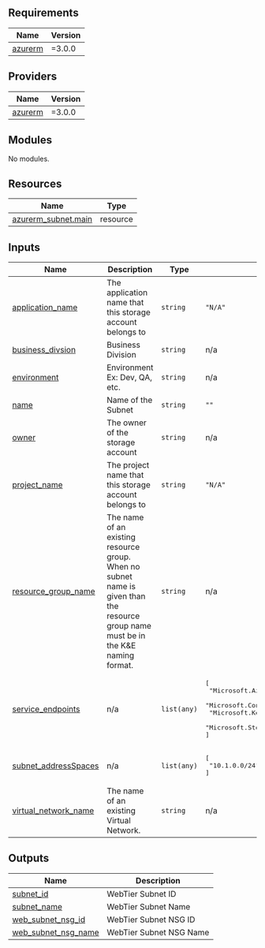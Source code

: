 <!-- BEGIN_TF_DOCS -->
## Requirements

| Name | Version |
|------|---------|
| <a name="requirement_azurerm"></a> [azurerm](#requirement\_azurerm) | =3.0.0 |

## Providers

| Name | Version |
|------|---------|
| <a name="provider_azurerm"></a> [azurerm](#provider\_azurerm) | =3.0.0 |

## Modules

No modules.

## Resources

| Name | Type |
|------|------|
| [azurerm_subnet.main](https://registry.terraform.io/providers/hashicorp/azurerm/3.0.0/docs/resources/subnet) | resource |

## Inputs

| Name | Description | Type | Default | Required |
|------|-------------|------|---------|:--------:|
| <a name="input_application_name"></a> [application\_name](#input\_application\_name) | The application name that this storage account belongs to | `string` | `"N/A"` | no |
| <a name="input_business_divsion"></a> [business\_divsion](#input\_business\_divsion) | Business Division | `string` | n/a | yes |
| <a name="input_environment"></a> [environment](#input\_environment) | Environment Ex: Dev, QA, etc. | `string` | n/a | yes |
| <a name="input_name"></a> [name](#input\_name) | Name of the Subnet | `string` | `""` | no |
| <a name="input_owner"></a> [owner](#input\_owner) | The owner of the storage account | `string` | n/a | yes |
| <a name="input_project_name"></a> [project\_name](#input\_project\_name) | The project name that this storage account belongs to | `string` | `"N/A"` | no |
| <a name="input_resource_group_name"></a> [resource\_group\_name](#input\_resource\_group\_name) | The name of an existing resource group. When no subnet name is given than the resource group name must be in the K&E naming format. | `string` | n/a | yes |
| <a name="input_service_endpoints"></a> [service\_endpoints](#input\_service\_endpoints) | n/a | `list(any)` | <pre>[<br>  "Microsoft.AzureActiveDirectory",<br>  "Microsoft.ContainerRegistry",<br>  "Microsoft.KeyVault",<br>  "Microsoft.Storage"<br>]</pre> | no |
| <a name="input_subnet_addressSpaces"></a> [subnet\_addressSpaces](#input\_subnet\_addressSpaces) | n/a | `list(any)` | <pre>[<br>  "10.1.0.0/24"<br>]</pre> | no |
| <a name="input_virtual_network_name"></a> [virtual\_network\_name](#input\_virtual\_network\_name) | The name of an existing Virtual Network. | `string` | n/a | yes |

## Outputs

| Name | Description |
|------|-------------|
| <a name="output_subnet_id"></a> [subnet\_id](#output\_subnet\_id) | WebTier Subnet ID |
| <a name="output_subnet_name"></a> [subnet\_name](#output\_subnet\_name) | WebTier Subnet Name |
| <a name="output_web_subnet_nsg_id"></a> [web\_subnet\_nsg\_id](#output\_web\_subnet\_nsg\_id) | WebTier Subnet NSG ID |
| <a name="output_web_subnet_nsg_name"></a> [web\_subnet\_nsg\_name](#output\_web\_subnet\_nsg\_name) | WebTier Subnet NSG Name |
<!-- END_TF_DOCS -->